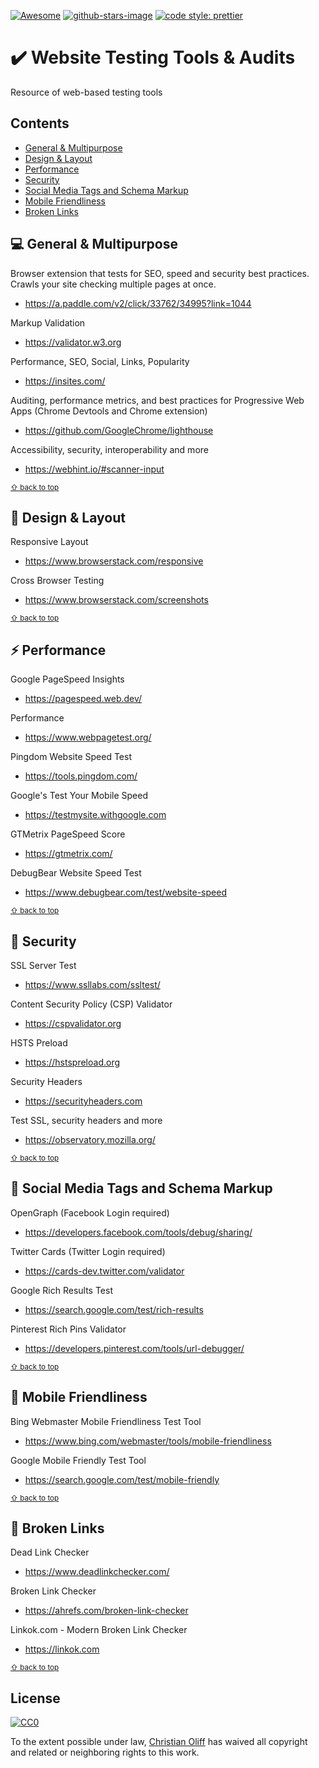 [![Awesome](https://awesome.re/badge-flat.svg)](https://awesome.re)
[![github-stars-image](https://img.shields.io/github/stars/coliff/awesome-website-testing-tools.svg?label=github%20stars)](https://github.com/coliff/awesome-website-testing-tools)
[![code style: prettier](https://img.shields.io/badge/code_style-prettier-ff69b4.svg?style=flat-square)](https://github.com/prettier/prettier)

# ✔️ Website Testing Tools & Audits

Resource of web-based testing tools

## Contents

- [General & Multipurpose](#-general--multipurpose)
- [Design & Layout](#-design--layout)
- [Performance](#-performance)
- [Security](#-security)
- [Social Media Tags and Schema Markup](#-social-media-tags-and-schema-markup)
- [Mobile Friendliness](#-mobile-friendliness)
- [Broken Links](#-broken-links)

## 💻 General & Multipurpose

Browser extension that tests for SEO, speed and security best practices. Crawls your site checking multiple pages at once.
- https://a.paddle.com/v2/click/33762/34995?link=1044

Markup Validation
- https://validator.w3.org

Performance, SEO, Social, Links, Popularity
- https://insites.com/

Auditing, performance metrics, and best practices for Progressive Web Apps (Chrome Devtools and Chrome extension)
- https://github.com/GoogleChrome/lighthouse

Accessibility, security, interoperability and more
- https://webhint.io/#scanner-input

<sub>[⇧ back to top](#contents)</sub>

## 📐 Design & Layout

Responsive Layout
- https://www.browserstack.com/responsive

Cross Browser Testing
- https://www.browserstack.com/screenshots

<sub>[⇧ back to top](#contents)</sub>

## ⚡ Performance

Google PageSpeed Insights
- https://pagespeed.web.dev/

Performance
- https://www.webpagetest.org/

Pingdom Website Speed Test
- https://tools.pingdom.com/

Google's Test Your Mobile Speed
- https://testmysite.withgoogle.com

GTMetrix PageSpeed Score
- https://gtmetrix.com/

DebugBear Website Speed Test
- https://www.debugbear.com/test/website-speed


<sub>[⇧ back to top](#contents)</sub>

## 🔐 Security

SSL Server Test
- https://www.ssllabs.com/ssltest/

Content Security Policy (CSP) Validator
- https://cspvalidator.org

HSTS Preload
- https://hstspreload.org

Security Headers
- https://securityheaders.com

Test SSL, security headers and more
- https://observatory.mozilla.org/

<sub>[⇧ back to top](#contents)</sub>

## 🙂 Social Media Tags and Schema Markup

OpenGraph (Facebook Login required)
- https://developers.facebook.com/tools/debug/sharing/

Twitter Cards (Twitter Login required)
- https://cards-dev.twitter.com/validator

Google Rich Results Test
- https://search.google.com/test/rich-results

Pinterest Rich Pins Validator
- https://developers.pinterest.com/tools/url-debugger/

<sub>[⇧ back to top](#contents)</sub>

## 📱 Mobile Friendliness

Bing Webmaster Mobile Friendliness Test Tool
- https://www.bing.com/webmaster/tools/mobile-friendliness

Google Mobile Friendly Test Tool
- https://search.google.com/test/mobile-friendly

<sub>[⇧ back to top](#contents)</sub>

## 🔗 Broken Links

Dead Link Checker
- https://www.deadlinkchecker.com/

Broken Link Checker
- https://ahrefs.com/broken-link-checker

Linkok.com - Modern Broken Link Checker
- https://linkok.com

<sub>[⇧ back to top](#contents)</sub>

## License

[![CC0](https://mirrors.creativecommons.org/presskit/buttons/88x31/svg/cc-zero.svg)](https://creativecommons.org/publicdomain/zero/1.0/)

To the extent possible under law, [Christian Oliff](https://christianoliff.com) has waived all copyright and related or neighboring rights to this work.
